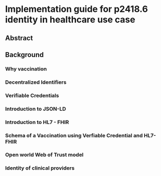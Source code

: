 # Implementation guide for p2418.6 identity in healthcare use case

## Abstract

## Background

### Why vaccination 

### Decentralized Identifiers

### Verifiable Credentials

### Introduction to JSON-LD

### Introduction to HL7 - FHIR

### Schema of a Vaccination using Verfiable Credential and HL7- FHIR

### Open world Web of Trust model 

### Identity of clinical providers






